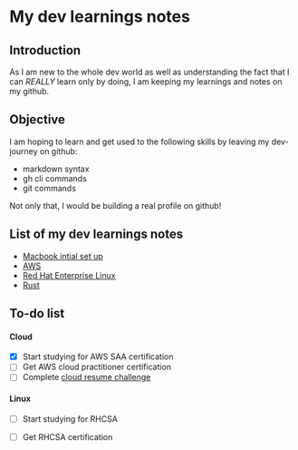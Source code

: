 # My dev learnings notes

## Introduction

As I am new to the whole dev world as well as understanding the fact that I can *REALLY* learn only by doing, I am keeping my learnings and notes on my github.

## Objective

I am hoping to learn and get used to the following skills by leaving my dev-journey on github:
- markdown syntax
- gh cli commands
- git commands

Not only that, I would be building a real profile on github!

## List of my dev learnings  notes

- [Macbook intial set up](https://github.com/geepum/geepum/tree/main/macbook-setup)
- [AWS]()
- [Red Hat Enterprise Linux](https://github.com/geepum/geepum/tree/main/linux)
- [Rust]()

## To-do list

#### Cloud
- [x] Start studying for AWS SAA certification
- [ ] Get AWS cloud practitioner certification
- [ ] Complete [cloud resume challenge](https://github.com/geepum/cloud-resume-challenge)

#### Linux
- [ ] Start studying for RHCSA
- [ ] Get RHCSA certification


<!---
geepum/geepum is a ✨ special ✨ repository because its `README.md` (this file) appears on your GitHub profile.
You can click the Preview link to take a look at your changes.
--->
